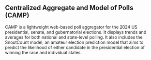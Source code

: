 ## Centralized Aggregate and Model of Polls (CAMP)

CAMP is a lightweight web-based poll aggregator for the 2024 US presidential, senate, and gubernatorial elections. It displays trends and averages for both national and state-level polling. It also includes the SnoutCount model, an amateur election prediction model that aims to predict the likelihood of either candidate in the presidential election of winning the race and individual states.